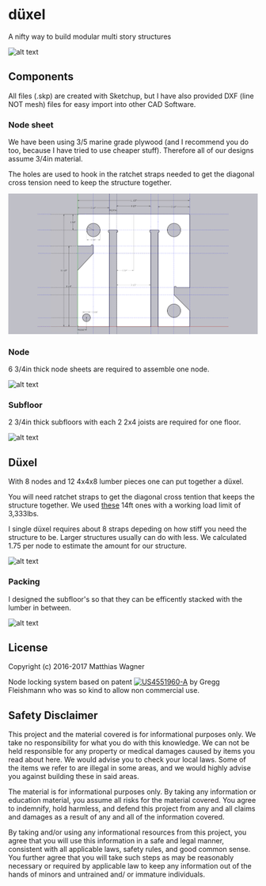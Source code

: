 # düxel
A nifty way to build modular multi story structures

![alt text](https://github.com/hotelcaliforniabm/duxel/blob/master/collage.jpg "Meat space Düxels")

## Components
All files (.skp) are created with Sketchup, but I have also provided DXF (line NOT mesh) files for easy import into other CAD Software.

### Node sheet
We have been using 3/5 marine grade plywood (and I recommend you do too, because I have tried to use cheaper stuff). Therefore all of our designs assume 3/4in material.

The holes are used to hook in the ratchet straps needed to get the diagonal cross tension need to keep the structure together.

![alt text](https://github.com/hotelcaliforniabm/duxel/blob/master/node/3:4in%20plywood%20node%20sheet.jpg "Düxel Node Sheet")

### Node
6 3/4in thick node sheets are required to assemble one node.

![alt text](https://github.com/hotelcaliforniabm/duxel/blob/master/node/3:4in%20plywood%20node.jpg "Düxel Node")

### Subfloor
2 3/4in thick subfloors with each 2 2x4 joists are required for one floor.

![alt text](https://github.com/hotelcaliforniabm/duxel/blob/master/subfloor/Subfloor.jpg "Düxel Subfloor")


## Düxel
With 8 nodes and 12 4x4x8 lumber pieces one can put together a düxel.

You will need ratchet straps to get the diagonal cross tention that keeps the structure together. We used [these](http://www.cargoequipmentcorp.com/2-Inch-Ratchet-Straps-with-Wire-Hooks-p/57xx84x-12.htm) 14ft ones with a working load limit of 3,333lbs.

I single düxel requires about 8 straps depeding on how stiff you need the structure to be. Larger structures usually can do with less. We calculated 1.75 per node to estimate the amount for our structure.
 
![alt text](https://github.com/hotelcaliforniabm/duxel/blob/master/duxel/Duxel.jpg "Düxel")

### Packing
I designed the subfloor's so that they can be efficently stacked with the lumber in between.

![alt text](https://github.com/hotelcaliforniabm/duxel/blob/master/duxel/Stacked%20Components.jpg "Packed Düxel components")

## License
Copyright (c) 2016-2017 Matthias Wagner

Node locking system based on patent [![US4551960-A](https://www.google.com/patents/US4551960)](https://www.google.com/patents/US4551960) by Gregg Fleishmann who was so kind to allow non commercial use.

## Safety Disclaimer
This project and the material covered is for informational purposes only. We take no responsibility for what you do with this knowledge. We can not be held responsible for any property or medical damages caused by items you read about here. We would advise you to check your local laws. Some of the items we refer to are illegal in some areas, and we would highly advise you against building these in said areas.

The material is for informational purposes only. By taking any information or education material,  you assume all risks for the material covered. You agree to indemnify, hold harmless, and defend this project from any and all claims and damages as a result of any and all of the information covered.

By taking and/or using any informational resources from this project, you agree that you will use this information in a safe and legal manner, consistent with all applicable laws, safety rules, and good common sense. You further agree that you will take such steps as may be reasonably necessary or required by applicable law to keep any information out of the hands of minors and untrained and/ or immature individuals.
